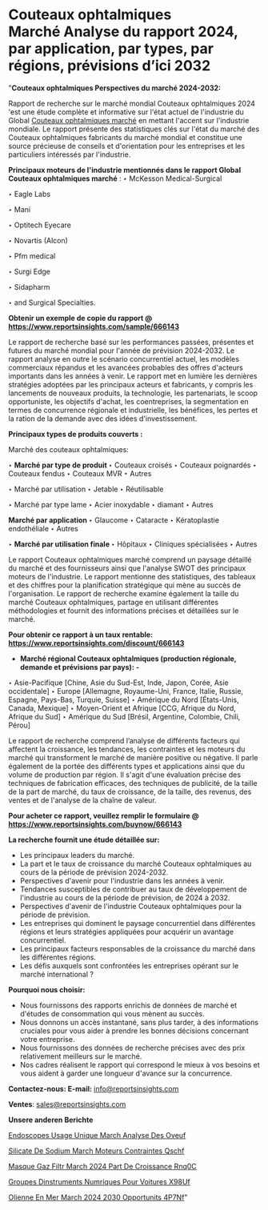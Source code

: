 # Couteaux ophtalmiques Marché Analyse du rapport 2024, par application, par types, par régions, prévisions d’ici 2032

"<strong>Couteaux ophtalmiques Perspectives du marché 2024-2032:</strong>

Rapport de recherche sur le marché mondial Couteaux ophtalmiques 2024 'est une étude complète et informative sur l'état actuel de l'industrie du Global <a href=https://www.reportsinsights.com/sample/666143>Couteaux ophtalmiques marché</a> en mettant l'accent sur l'industrie mondiale. Le rapport présente des statistiques clés sur l'état du marché des Couteaux ophtalmiques fabricants du marché mondial et constitue une source précieuse de conseils et d'orientation pour les entreprises et les particuliers intéressés par l'industrie.

<strong>Principaux moteurs de l'industrie mentionnés dans le rapport Global Couteaux ophtalmiques marché</strong> :
‣ McKesson Medical-Surgical

‣ Eagle Labs

‣ Mani

‣ Optitech Eyecare

‣ Novartis (Alcon)

‣ Pfm medical

‣ Surgi Edge

‣ Sidapharm

‣ and Surgical Specialties.

<strong>Obtenir un exemple de copie du rapport @ <a href=https://www.reportsinsights.com/sample/666143>https://www.reportsinsights.com/sample/666143</a></strong>

Le rapport de recherche basé sur les performances passées, présentes et futures du marché mondial pour l'année de prévision 2024-2032. Le rapport analyse en outre le scénario concurrentiel actuel, les modèles commerciaux répandus et les avancées probables des offres d'acteurs importants dans les années à venir. Le rapport met en lumière les dernières stratégies adoptées par les principaux acteurs et fabricants, y compris les lancements de nouveaux produits, la technologie, les partenariats, le scoop opportuniste, les objectifs d'achat, les coentreprises, la segmentation en termes de concurrence régionale et industrielle, les bénéfices, les pertes et la ration de la demande avec des idées d'investissement.

<strong>Principaux types de produits couverts :</strong>

Marché des couteaux ophtalmiques:

‣  <strong> Marché par type de produit </strong>
‣ Couteaux croisés
‣ Couteaux poignardés
‣ Couteaux fendus
‣ Couteaux MVR
‣ Autres

‣  Marché par utilisation
‣ Jetable
‣ Réutilisable

‣  Marché par type lame
‣ Acier inoxydable
‣ diamant
‣ Autres

<strong>Marché par application </strong>
‣ Glaucome
‣ Cataracte
‣ Kératoplastie endothéliale
‣ Autres

‣  <strong> <strong> Marché par utilisation finale </strong> </strong>
‣ Hôpitaux
‣ Cliniques spécialisées
‣ Autres

Le rapport Couteaux ophtalmiques marché comprend un paysage détaillé du marché et des fournisseurs ainsi que l'analyse SWOT des principaux moteurs de l'industrie. Le rapport mentionne des statistiques, des tableaux et des chiffres pour la planification stratégique qui mène au succès de l'organisation. Le rapport de recherche examine également la taille du marché Couteaux ophtalmiques, partage en utilisant différentes méthodologies et fournit des informations précises et détaillées sur le marché.

<strong>Pour obtenir ce rapport à un taux rentable: <a href=https://www.reportsinsights.com/discount/666143>https://www.reportsinsights.com/discount/666143</a></strong>
<ul>
  <li><strong>Marché régional Couteaux ophtalmiques (production régionale, demande et prévisions par pays): -</strong></li>
</ul>
‣ Asie-Pacifique [Chine, Asie du Sud-Est, Inde, Japon, Corée, Asie occidentale]
‣ Europe [Allemagne, Royaume-Uni, France, Italie, Russie, Espagne, Pays-Bas, Turquie, Suisse]
‣ Amérique du Nord [États-Unis, Canada, Mexique]
‣ Moyen-Orient et Afrique [CCG, Afrique du Nord, Afrique du Sud]
‣ Amérique du Sud [Brésil, Argentine, Colombie, Chili, Pérou]

Le rapport de recherche comprend l’analyse de différents facteurs qui affectent la croissance, les tendances, les contraintes et les moteurs du marché qui transforment le marché de manière positive ou négative. Il parle également de la portée des différents types et applications ainsi que du volume de production par région. Il s'agit d'une évaluation précise des techniques de fabrication efficaces, des techniques de publicité, de la taille de la part de marché, du taux de croissance, de la taille, des revenus, des ventes et de l'analyse de la chaîne de valeur.

<strong>Pour acheter ce rapport, veuillez remplir le formulaire @   <a href=https://www.reportsinsights.com/buynow/666143>https://www.reportsinsights.com/buynow/666143</a></strong>

<strong>La recherche fournit une étude détaillée sur:</strong>
<ul>
  <li>Les principaux leaders du marché.</li>
  <li>La part et le taux de croissance du marché Couteaux ophtalmiques au cours de la période de prévision 2024-2032.</li>
  <li>Perspectives d'avenir pour l'industrie dans les années à venir.</li>
  <li>Tendances susceptibles de contribuer au taux de développement de l'industrie au cours de la période de prévision, de 2024 à 2032.</li>
  <li>Perspectives d'avenir de l'industrie Couteaux ophtalmiques pour la période de prévision.</li>
  <li>Les entreprises qui dominent le paysage concurrentiel dans différentes régions et leurs stratégies appliquées pour acquérir un avantage concurrentiel.</li>
  <li>Les principaux facteurs responsables de la croissance du marché dans les différentes régions.</li>
  <li>Les défis auxquels sont confrontées les entreprises opérant sur le marché international ?</li>
</ul>
<strong>Pourquoi nous choisir:</strong>
<ul>
  <li>Nous fournissons des rapports enrichis de données de marché et d'études de consommation qui vous mènent au succès.</li>
  <li>Nous donnons un accès instantané, sans plus tarder, à des informations cruciales pour vous aider à prendre les bonnes décisions concernant votre entreprise.</li>
  <li>Nous fournissons des données de recherche précises avec des prix relativement meilleurs sur le marché.</li>
  <li>Nos cadres réalisent le rapport qui correspond le mieux à vos besoins et vous aident à garder une longueur d'avance sur la concurrence.</li>
</ul>
<strong>Contactez-nous:
</strong><strong>E-mail:</strong> <a href=mailto:info@reportsinsights.com>info@reportsinsights.com</a>

<strong>Ventes</strong>: <a href=mailto:sales@reportsinsights.com>sales@reportsinsights.com</a>

<strong>Unsere anderen Berichte</strong>

<a href=https://www.linkedin.com/pulse/endoscopes-%C3%A0-usage-unique-march%C3%A9-analyse-des-oveuf/>Endoscopes  Usage Unique March Analyse Des Oveuf</a>

<a href=https://www.linkedin.com/pulse/silicate-de-sodium-march%C3%A9-moteurs-contraintes-qschf/>Silicate De Sodium March Moteurs Contraintes Qschf</a>

<a href=https://www.linkedin.com/pulse/masque-%C3%A0-gaz-filtr%C3%A9-march%C3%A9-2024-part-de-croissance-rnq0c/>Masque  Gaz Filtr March 2024 Part De Croissance Rnq0C</a>

<a href=https://www.linkedin.com/pulse/groupes-dinstruments-num%C3%A9riques-pour-voitures-x98uf/>Groupes Dinstruments Numriques Pour Voitures X98Uf</a>

<a href=https://www.linkedin.com/pulse/%C3%A9olienne-en-mer-march%C3%A9-2024-2030-opportunit%C3%A9s-4p7nf/>Olienne En Mer March 2024 2030 Opportunits 4P7Nf</a>"
